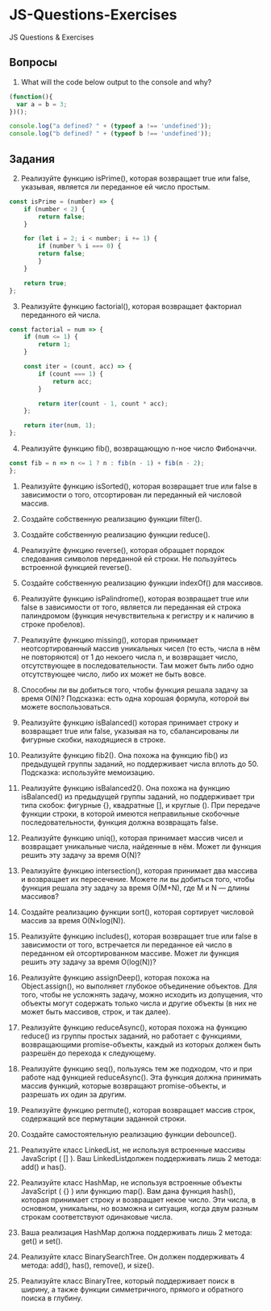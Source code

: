 # JS-Questions-Exercises
JS Questions &amp; Exercises

## Вопросы

1. What will the code below output to the console and why?
```javascript
(function(){
  var a = b = 3;
})();

console.log("a defined? " + (typeof a !== 'undefined'));
console.log("b defined? " + (typeof b !== 'undefined'));
```
## Задания
2. Реализуйте функцию isPrime(), которая возвращает true или false, указывая, является ли переданное ей число простым.
```javascript
const isPrime = (number) => {
    if (number < 2) {
        return false;
    }

    for (let i = 2; i < number; i += 1) {
        if (number % i === 0) {
        return false;
        }
    }

    return true;
};
```
3. Реализуйте функцию factorial(), которая возвращает факториал переданного ей числа.
```javascript
const factorial = num => {
    if (num <= 1) {
        return 1;
    }

    const iter = (count, acc) => {
        if (count === 1) {
            return acc;
        }

        return iter(count - 1, count * acc);
    };

    return iter(num, 1);
};
```
4. Реализуйте функцию fib(), возвращающую n-ное число Фибоначчи.
```javascript
const fib = n => n <= 1 ? n : fib(n - 1) + fib(n - 2);
};
```
1. Реализуйте функцию isSorted(), которая возвращает true или false в зависимости о того, отсортирован ли переданный ей числовой массив.
1. Создайте собственную реализацию функции filter().
1. Создайте собственную реализацию функции reduce().
1. Реализуйте функцию reverse(), которая обращает порядок следования символов переданной ей строки. Не пользуйтесь встроенной функцией reverse().
1. Создайте собственную реализацию функции indexOf() для массивов.
1. Реализуйте функцию isPalindrome(), которая возвращает true или false в зависимости от того, является ли переданная ей строка палиндромом (функция нечувствительна к регистру и к наличию в строке пробелов).
1. Реализуйте функцию missing(), которая принимает неотсортированный массив уникальных чисел (то есть, числа в нём не повторяются) от 1 до некоего числа n, и возвращает число, отсутствующее в последовательности. Там может быть либо одно отсутствующее число, либо их может не быть вовсе.
1. Способны ли вы добиться того, чтобы функция решала задачу за время O(N)? Подсказка: есть одна хорошая формула, которой вы можете воспользоваться.
1. Реализуйте функцию isBalanced() которая принимает строку и возвращает true или false, указывая на то, сбалансированы ли фигурные скобки, находящиеся в строке.
1. Реализуйте функцию fib2(). Она похожа на функцию fib() из предыдущей группы заданий, но поддерживает числа вплоть до 50. Подсказка: используйте мемоизацию.
1. Реализуйте функцию isBalanced2(). Она похожа на функцию isBalanced() из предыдущей группы заданий, но поддерживает три типа скобок: фигурные {}, квадратные [], и круглые (). При передаче функции строки, в которой имеются неправильные скобочные последовательности, функция должна возвращать false.
1. Реализуйте функцию uniq(), которая принимает массив чисел и возвращает уникальные числа, найденные в нём. Может ли функция решить эту задачу за время O(N)?

1. Реализуйте функцию intersection(), которая принимает два массива и возвращает их пересечение. Можете ли вы добиться того, чтобы функция решала эту задачу за время O(M+N), где M и N — длины массивов?
1. Создайте реализацию функции sort(), которая сортирует числовой массив за время O(N×log(N)).
1. Реализуйте функцию includes(), которая возвращает true или false в зависимости от того, встречается ли переданное ей число в переданном ей отсортированном массиве. Может ли функция решить эту задачу за время O(log(N))?

1. Реализуйте функцию assignDeep(), которая похожа на Object.assign(), но выполняет глубокое объединение объектов. Для того, чтобы не усложнять задачу, можно исходить из допущения, что объекты могут содержать только числа и другие объекты (в них не может быть массивов, строк, и так далее).
1. Реализуйте функцию reduceAsync(), которая похожа на функцию reduce() из группы простых заданий, но работает с функциями, возвращающими promise-объекты, каждый из которых должен быть разрешён до перехода к следующему.

1. Реализуйте функцию seq(), пользуясь тем же подходом, что и при работе над функцией reduceAsync(). Эта функция должна принимать массив функций, которые возвращают promise-объекты, и разрешать их один за другим.

1. Реализуйте функцию permute(), которая возвращает массив строк, содержащий все пермутации заданной строки.
1. Создайте самостоятельную реализацию функции debounce().
1. Реализуйте класс LinkedList, не используя встроенные массивы JavaScript ( [] ). Ваш LinkedListдолжен поддерживать лишь 2 метода: add() и has().
1. Реализуйте класс HashMap, не используя встроенные объекты JavaScript ( {} ) или функцию map(). Вам дана функция hash(), которая принимает строку и возвращает некое число. Эти числа, в основном, уникальны, но возможна и ситуация, когда двум разным строкам соответствуют одинаковые числа.
1. Ваша реализация HashMap должна поддерживать лишь 2 метода: get() и set().
1. Реализуйте класс BinarySearchTree. Он должен поддерживать 4 метода: add(), has(), remove(), и size().
1. Реализуйте класс BinaryTree, который поддерживает поиск в ширину, а также функции симметричного, прямого и обратного поиска в глубину.
